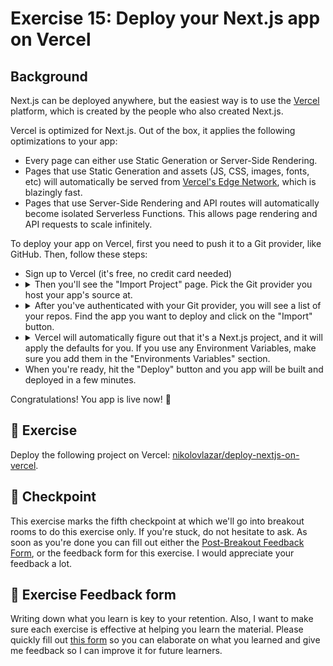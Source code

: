 # Exercise 15: Deploy your Next.js app on Vercel

## Background

Next.js can be deployed anywhere, but the easiest way is to use the [Vercel](https://vercel.com) platform, which is created by the people who also created Next.js.

Vercel is optimized for Next.js. Out of the box, it applies the following optimizations to your app:
- Every page can either use Static Generation or Server-Side Rendering.
- Pages that use Static Generation and assets (JS, CSS, images, fonts, etc) will automatically be served from [Vercel's Edge Network](https://vercel.com/docs/edge-network/overview), which is blazingly fast.
- Pages that use Server-Side Rendering and API routes will automatically become isolated Serverless Functions. This allows page rendering and API requests to scale infinitely.

To deploy your app on Vercel, first you need to push it to a Git provider, like GitHub. Then, follow these steps:
<ul>
  <li>
    Sign up to Vercel (it's free, no credit card needed)
  </li>
  <li>
  <details>
  <summary>
    Then you'll see the "Import Project" page. Pick the Git provider you host your app's source at.
  </summary>

  ![Import Project](./readme-assets/import-repository.png)
  </details>
  </li>
  <li>
  <details>
  <summary>After you've authenticated with your Git provider, you will see a list of your repos. Find the app you want to deploy and click on the "Import" button.</summary>

  ![Import Repository](./readme-assets/repository-import.png)
  </details>
  </li>
  <li>
  <details>
  <summary>
    Vercel will automatically figure out that it's a Next.js project, and it will apply the defaults for you. If you use any Environment Variables, make sure you add them in the "Environments Variables" section.
  </summary>

  ![Configure Project](./readme-assets/configure-project.png)
  </details>
  </li>

  <li>
    When you're ready, hit the "Deploy" button and you app will be built and deployed in a few minutes.
  </li>
</ul>

Congratulations! You app is live now! 🎉

## 🚀 Exercise

Deploy the following project on Vercel: [nikolovlazar/deploy-nextjs-on-vercel](https://github.com/nikolovlazar/deploy-nextjs-on-vercel).

## 🚩 Checkpoint
This exercise marks the fifth checkpoint at which we'll go into breakout rooms to do this exercise only. If you're stuck, do not hesitate to ask. As soon as you're done you can fill out either the [Post-Breakout Feedback Form](https://docs.google.com/forms/d/e/1FAIpQLSda0BFV57OWbSkshNC_jZ809HEBOuW_MzLEz1Bq4PVKtI7R9w/viewform?usp=pp_url&entry.651170566=Group+5:+Vercel+Deployment), or the feedback form for this exercise. I would appreciate your feedback a lot.

## 🍩 Exercise Feedback form

Writing down what you learn is key to your retention. Also, I want to make sure each exercise is effective at helping you learn the material. Please quickly fill out [this form](https://docs.google.com/forms/d/e/1FAIpQLSeKPJV5UInaNFlZawN7vZdNyPngyinrkp7eoQO0vzwGzh2EtQ/viewform?usp=pp_url&entry.651170566=Exercise+15+-+Deploy+your+Next.js+app+on+Vercel) so you can elaborate on what you learned and give me feedback so I can improve it for future learners.